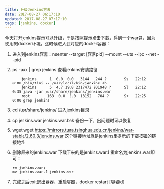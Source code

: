 ```yaml
---
title: 升级Jenkins方法
date: 2017-08-27 06:17:10
updated: 2017-08-27 07:17:10
tags: [jenkins, docker]
---
```

今天打开jenkins提示可以升级，于是按照提示点击下载，得到一个war包，因为使用的docker环境，这时候进入到对应的docker容器：

<!-- more -->

1. 进入到jenkins容器：nsenter --target [容器pid] --mount --uts --ipc --net --pid

2. ps -aux | grep jenkins   查看jenkins安装路径

	```
	    jenkins      1  0.0  0.0   3144   244 ?        Ss   22:12   0:00 /bin/tini -- /usr/local/bin/jenkins.sh   
	    jenkins      5  4.7 19.8 2317472 201948 ?      Sl   22:12   0:35 java -jar /usr/share/jenkins/jenkins.war
	    root        163  0.0  0.0  13152   704 ?       S+   22:25   0:00 grep jenkins                             
	```

3. cd /usr/share/jenkins/   进入jenkins目录

4. cp jenkins.war jenkins.war.bak   备份一下，出问题时可以恢复

5. wget wget https://mirrors.tuna.tsinghua.edu.cn/jenkins/war-stable/2.60.3/jenkins.war   这个链接地址就是jenkins里提示的下载按钮的链接地址

6. 删除原来的jenkins.war 下载下来的是jenkins.war.1 重命名为jenkins.war即可：

	```
	rm jenkins.war; 
	mv jenkins.war.1 jenkins.war
	```

7. 完成之后exit退出容器，重启容器，docker restart [容器id]
